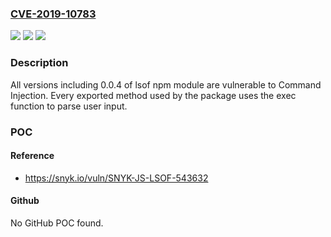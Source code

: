 ### [CVE-2019-10783](https://cve.mitre.org/cgi-bin/cvename.cgi?name=CVE-2019-10783)
![](https://img.shields.io/static/v1?label=Product&message=lsof&color=blue)
![](https://img.shields.io/static/v1?label=Version&message=n%2Fa&color=blue)
![](https://img.shields.io/static/v1?label=Vulnerability&message=Command%20Injection&color=brighgreen)

### Description

All versions including 0.0.4 of lsof npm module are vulnerable to Command Injection. Every exported method used by the package uses the exec function to parse user input.

### POC

#### Reference
- https://snyk.io/vuln/SNYK-JS-LSOF-543632

#### Github
No GitHub POC found.

